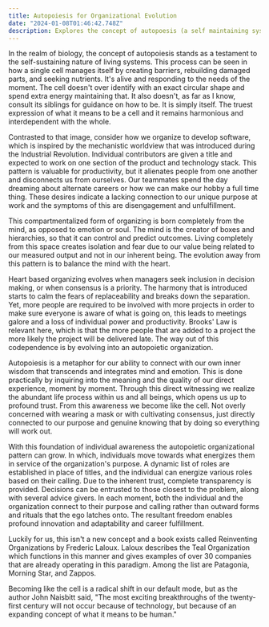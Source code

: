 ```yaml
---
title: Autopoiesis for Organizational Evolution
date: "2024-01-08T01:46:42.748Z"
description: Explores the concept of autopoesis (a self maintaining system) as it metaphorically relates to organizational functioning.
---
```


In the realm of biology, the concept of autopoiesis stands as a testament to the self-sustaining nature of living systems. This process can be seen in how a single cell manages itself by creating barriers, rebuilding damaged parts, and seeking nutrients. It's alive and responding to the needs of the moment. The cell doesn't over identify with an exact circular shape and spend extra energy maintaining that. It also doesn't, as far as I know, consult its siblings for guidance on how to be. It is simply itself. The truest expression of what it means to be a cell and it remains harmonious and interdependent with the whole.

Contrasted to that image, consider how we organize to develop software, which is inspired by the mechanistic worldview that was introduced during the Industrial Revolution. Individual contributors are given a title and expected to work on one section of the product and technology stack. This pattern is valuable for productivity, but it alienates people from one another and disconnects us from ourselves. Our teammates spend the day dreaming about alternate careers or how we can make our hobby a full time thing. These desires indicate a lacking connection to our unique purpose at work and the symptoms of this are disengagement and unfulfillment.

This compartmentalized form of organizing is born completely from the mind, as opposed to emotion or soul. The mind is the creator of boxes and hierarchies, so that it can control and predict outcomes. Living completely from this space creates isolation and fear due to our value being related to our measured output and not in our inherent being. The evolution away from this pattern is to balance the mind with the heart.

Heart based organizing evolves when managers seek inclusion in decision making, or when consensus is a priority. The harmony that is introduced starts to calm the fears of replaceability and breaks down the separation. Yet, more people are required to be involved with more projects in order to make sure everyone is aware of what is going on, this leads to meetings galore and a loss of individual power and productivity. Brooks' Law is relevant here, which is that the more people that are added to a project the more likely the project will be delivered late. The way out of this codependence is by evolving into an autopoietic organization.

Autopoiesis is a metaphor for our ability to connect with our own inner wisdom that transcends and integrates mind and emotion. This is done practically by inquiring into the meaning and the quality of our direct experience, moment by moment. Through this direct witnessing we realize the abundant life process within us and all beings, which opens us up to profound trust. From this awareness we become like the cell. Not overly concerned with wearing a mask or with cultivating consensus, just directly connected to our purpose and genuine knowing that by doing so everything will work out.

With this foundation of individual awareness the autopoietic organizational pattern can grow. In which, individuals move towards what energizes them in service of the organization's purpose. A dynamic list of roles are established in place of titles, and the individual can energize various roles based on their calling. Due to the inherent trust, complete transparency is provided. Decisions can be entrusted to those closest to the problem, along with several advice givers. In each moment, both the individual and the organization connect to their purpose and calling rather than outward forms and rituals that the ego latches onto. The resultant freedom enables profound innovation and adaptability and career fulfillment.

Luckily for us, this isn't a new concept and a book exists called Reinventing Organizations by Frederic Laloux. Laloux describes the Teal Organization which functions in this manner and gives examples of over 30 companies that are already operating in this paradigm. Among the list are Patagonia, Morning Star, and Zappos.

Becoming like the cell is a radical shift in our default mode, but as the author John Naisbitt said, "The most exciting breakthroughs of the twenty-first century will not occur because of technology, but because of an expanding concept of what it means to be human."
